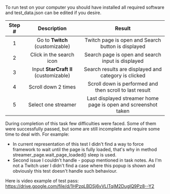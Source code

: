 To run test on your computer you should have installed all required software and test_data.json 
can be edited if you desire.

| Step # |              Description              |                             Result                             |
|:------:|:-------------------------------------:|:--------------------------------------------------------------:|
|   1    |    Go to **Twitch** (customizable)    |       Twitch page is open and Search button is displayed       |
|   2    |       Click in the search icon        |       Search page is open and search input is displayed        |
|   3    | Input **StarCraft II** (customizable) |      Search results are displayed and category is clicked      |
|   4    |          Scroll down 2 times          |    Scroll down is performed and then scroll to last result     |
|   5    |          Select one streamer          | Last displayed streamer home page is open and screenshot taken |

During completion of this task few difficulties were faced. Some of them were successfully passed, 
but some are still incomplete and require some time to deal with. For example:
* In current representation of this test I didn't find a way to force framework to wait until the 
page is fully loaded, that's why in method streamer_page.wait_page_loaded() sleep is used. 
* Second issue I couldn't handle - popup mentioned in task notes. As I'm not a Twitch user
I didn't find a case where this popup is shown and obviously this test doesn't handle such behaviour.

Here is video example of test pass: 
https://drive.google.com/file/d/1HPzqLBDSj6vVLlTqiM2DuglQ9Pz8--Y2